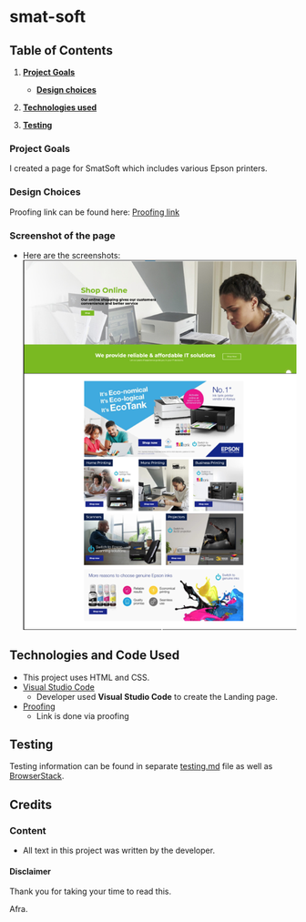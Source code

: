 # smat-soft

## Table of Contents
1.  [**Project Goals**](#project-goals)
    - [**Design choices**](#design-choices)

2. [**Technologies used**](#technologies-used)

3. [**Testing**](#testing)


### Project Goals

I created a page for SmatSoft which includes various Epson printers. 

### Design Choices

Proofing link can be found here:
<a href="https://proofing.xigen.co.uk/clients/smatsoft/smatsoft.html" target="_blank">Proofing link</a>


### Screenshot of the page
- Here are the screenshots: 
    <div align="center">
    <img src="images/screenshot-one-section.png" alt="Screenshot"><br>
    </div>


## Technologies and Code Used

- This project uses HTML and CSS.
- [Visual Studio Code](https://code.visualstudio.com/) 
    - Developer used **Visual Studio Code** to create the Landing page. 
- [Proofing](https://proofing.xigen.co.uk/clients/smatsoft/smatsoft.html)
    - Link is done via proofing

## Testing 

Testing information can be found in separate [testing.md](testing.md) file as well as [BrowserStack](https://www.browserstack.com). 

## Credits

### Content

- All text in this project was written by the developer.

#### Disclaimer

Thank you for taking your time to read this. 

Afra. 
